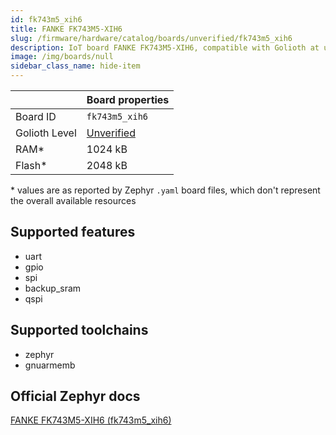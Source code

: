 ```yaml
---
id: fk743m5_xih6
title: FANKE FK743M5-XIH6
slug: /firmware/hardware/catalog/boards/unverified/fk743m5_xih6
description: IoT board FANKE FK743M5-XIH6, compatible with Golioth at unverified level.
image: /img/boards/null
sidebar_class_name: hide-item
---
```


[//]: # (This is an auto-generated file, do not edit! Changes to it will be lost upon re-generation)



|                | Board properties     |
| -------------  | -------------------- |
| Board ID       | `fk743m5_xih6` |
| Golioth Level  | [Unverified](/firmware/hardware#unverified-boards) |
| RAM*           | 1024 kB |
| Flash*         | 2048 kB |

\* values are as reported by Zephyr `.yaml` board files, which don't represent the overall available resources



## Supported features

* uart
* gpio
* spi
* backup_sram
* qspi

## Supported toolchains

* zephyr
* gnuarmemb

## Official Zephyr docs

[FANKE FK743M5-XIH6 (fk743m5_xih6)](https://docs.zephyrproject.org/latest/boards/fanke/fk743m5_xih6/doc/index.html)
